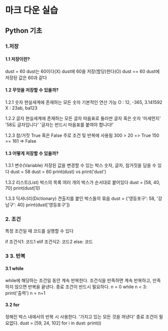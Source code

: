 # **마크 다운 실습**

## **Python 기초** 

### 1.저장

#### 1.1 저장이란?   

dust = 60   dust는 60이다(X)   dust에 60을 저장(할당)한다(O)   dust == 60   dust에 저장된 값은 60과 같다   

#### 1.2 무엇을 저장할 수 있을까?

1.2.1 숫자   현실세계에 존재하는 모든 숫자   기본적인 연산 가능   O : 12, -365, 3.141592   X : 23ab, ba123  

1.2.2 글자   현실세계에 존재하는 모든 글자   따옴표로 둘러싼 글자 혹은 숫자   '미세먼지'   '58도 글자입니다'   '글자는 반드시 따옴표를 붙여야 합니다!'   

1.2.3 참/거짓   True 혹은 False   주로 조건 및 반복에 사용됨   300 > 20 => True   150 == 161 => False   

#### 1.3 어떻게 저장할 수 있을까?   

1.3.1 변수(Variable)   저장된 값을 변경할 수 있는 박스   숫자, 글자, 참거짓을 담을 수 있다   dust = 58   dust = 60   print(dust) vs print('dust')   

1.3.2 리스트(List)   박스의 목록   여러 개의 박스가 순서대로 붙어있다   dust = [58, 40, 70]   print(dust[1])  

 1.3.3 딕셔너리(Dictionary)   견출지를 붙인 박스들의 묶음   dust = {'영등포구': 58, '강남구': 40}   print(dust['영등포구']) 

### 2. 조건   

특정 조건일 때 코드를 실행할 수 있다  

 if 조건식1:   코드1   elif 조건식2:   코드2   else:   코드

### 3 3. 반복

#### 3.1 while   

while에 해당하는 조건일 동안 계속 반복한다.   조건식을 만족하면 계속 반복하고, 만족하지 않으면 반복을 끝낸다.   종료 조건이 반드시 필요하다.   n = 0   while n < 3:   print('출력')   n = n+1   

#### 3.2 for   

정해진 박스 내에서의 반복 시 사용한다.   '가지고 있는 모든 것을 꺼낸다'   종료 조건이 필요없다.   dust = [59, 24, 102]   for i in dust:   print(i)